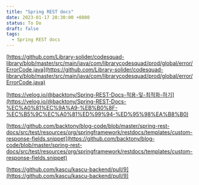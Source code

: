 ```yaml
---
title: "Spring REST docs"
date: 2023-01-17 20:30:00 +0800
status: To Do
draft: false
tags:
  - Spring REST docs
---
```


[https://github.com/Library-solider/codesquad-library/blob/master/src/main/java/com/librarycodesquad/prod/global/error/ErrorCode.java](https://github.com/Library-solider/codesquad-library/blob/master/src/main/java/com/librarycodesquad/prod/global/error/ErrorCode.java)

[https://velog.io/@backtony/Spring-REST-Docs-적용-및-최적화-하기](https://velog.io/@backtony/Spring-REST-Docs-%EC%A0%81%EC%9A%A9-%EB%B0%8F-%EC%B5%9C%EC%A0%81%ED%99%94-%ED%95%98%EA%B8%B0)

[https://github.com/backtony/blog-code/blob/master/spring-rest-docs/src/test/resources/org/springframework/restdocs/templates/custom-response-fields.snippet](https://github.com/backtony/blog-code/blob/master/spring-rest-docs/src/test/resources/org/springframework/restdocs/templates/custom-response-fields.snippet)

[https://github.com/kascu/kascu-backend/pull/9](https://github.com/kascu/kascu-backend/pull/9)
